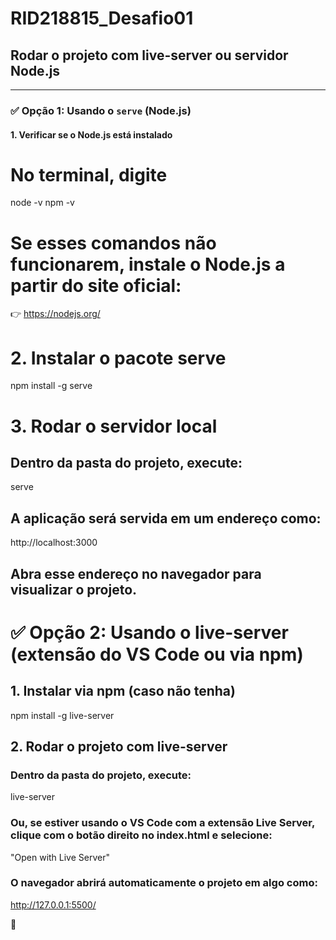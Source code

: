 # RID218815_Desafio01

## Rodar o projeto com live-server ou servidor Node.js

---

### ✅ Opção 1: Usando o `serve` (Node.js)

#### 1. Verificar se o Node.js está instalado

# No terminal, digite

node -v
npm -v

# Se esses comandos não funcionarem, instale o Node.js a partir do site oficial:

👉 https://nodejs.org/

# 2. Instalar o pacote serve

npm install -g serve

# 3. Rodar o servidor local

## Dentro da pasta do projeto, execute:

serve

## A aplicação será servida em um endereço como:

http://localhost:3000

## Abra esse endereço no navegador para visualizar o projeto.

# ✅ Opção 2: Usando o live-server (extensão do VS Code ou via npm)
## 1. Instalar via npm (caso não tenha)

npm install -g live-server

## 2. Rodar o projeto com live-server

### Dentro da pasta do projeto, execute:

live-server

### Ou, se estiver usando o VS Code com a extensão Live Server, clique com o botão direito no index.html e selecione:

"Open with Live Server"

### O navegador abrirá automaticamente o projeto em algo como:


http://127.0.0.1:5500/

🚀